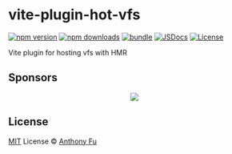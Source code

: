 # vite-plugin-hot-vfs

[![npm version][npm-version-src]][npm-version-href]
[![npm downloads][npm-downloads-src]][npm-downloads-href]
[![bundle][bundle-src]][bundle-href]
[![JSDocs][jsdocs-src]][jsdocs-href]
[![License][license-src]][license-href]

Vite plugin for hosting vfs with HMR

## Sponsors

<p align="center">
  <a href="https://cdn.jsdelivr.net/gh/antfu/static/sponsors.svg">
    <img src='https://cdn.jsdelivr.net/gh/antfu/static/sponsors.svg'/>
  </a>
</p>

## License

[MIT](./LICENSE) License © [Anthony Fu](https://github.com/antfu)

<!-- Badges -->

[npm-version-src]: https://img.shields.io/npm/v/vite-plugin-hot-vfs?style=flat&colorA=080f12&colorB=1fa669
[npm-version-href]: https://npmjs.com/package/vite-plugin-hot-vfs
[npm-downloads-src]: https://img.shields.io/npm/dm/vite-plugin-hot-vfs?style=flat&colorA=080f12&colorB=1fa669
[npm-downloads-href]: https://npmjs.com/package/vite-plugin-hot-vfs
[bundle-src]: https://img.shields.io/bundlephobia/minzip/vite-plugin-hot-vfs?style=flat&colorA=080f12&colorB=1fa669&label=minzip
[bundle-href]: https://bundlephobia.com/result?p=vite-plugin-hot-vfs
[license-src]: https://img.shields.io/github/license/antfu/vite-plugin-hot-vfs.svg?style=flat&colorA=080f12&colorB=1fa669
[license-href]: https://github.com/antfu/vite-plugin-hot-vfs/blob/main/LICENSE
[jsdocs-src]: https://img.shields.io/badge/jsdocs-reference-080f12?style=flat&colorA=080f12&colorB=1fa669
[jsdocs-href]: https://www.jsdocs.io/package/vite-plugin-hot-vfs
